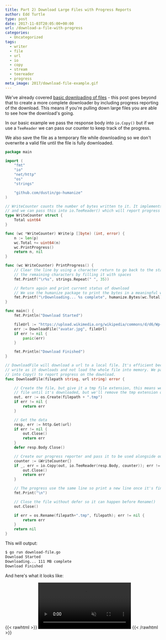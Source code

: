 ```yaml
---
title: Part 2) Download Large Files with Progress Reports
author: Edd Turtle
type: post
date: 2017-11-03T20:05:00+00:00
url: /download-a-file-with-progress
categories:
  - Uncategorized
tags:
  - writer
  - file
  - url
  - io
  - copy
  - stream
  - teereader
  - progress
meta_image: 2017/download-file-example.gif
---
```


We've already covered [basic downloading of files](/download-a-file-from-a-url/) - this post goes beyond that to create a more complete downloader by including progress reporting of the download. This means if you're pulling down large files you are able to see how the download's going.

In our basic example we pass the response body into `io.Copy()` but if we use a `TeeReader` we can pass our counter to keep track of the progress.

We also save the file as a temporary file while downloading so we don't overwrite a valid file until the file is fully downloaded.

```go
package main

import (
	"fmt"
	"io"
	"net/http"
	"os"
	"strings"

	"github.com/dustin/go-humanize"
)

// WriteCounter counts the number of bytes written to it. It implements to the io.Writer interface
// and we can pass this into io.TeeReader() which will report progress on each write cycle.
type WriteCounter struct {
	Total uint64
}

func (wc *WriteCounter) Write(p []byte) (int, error) {
	n := len(p)
	wc.Total += uint64(n)
	wc.PrintProgress()
	return n, nil
}

func (wc WriteCounter) PrintProgress() {
	// Clear the line by using a character return to go back to the start and remove
	// the remaining characters by filling it with spaces
	fmt.Printf("\r%s", strings.Repeat(" ", 35))

	// Return again and print current status of download
	// We use the humanize package to print the bytes in a meaningful way (e.g. 10 MB)
	fmt.Printf("\rDownloading... %s complete", humanize.Bytes(wc.Total))
}

func main() {
	fmt.Println("Download Started")

	fileUrl := "https://upload.wikimedia.org/wikipedia/commons/d/d6/Wp-w4-big.jpg"
	err := DownloadFile("avatar.jpg", fileUrl)
	if err != nil {
		panic(err)
	}

	fmt.Println("Download Finished")
}

// DownloadFile will download a url to a local file. It's efficient because it will
// write as it downloads and not load the whole file into memory. We pass an io.TeeReader
// into Copy() to report progress on the download.
func DownloadFile(filepath string, url string) error {

	// Create the file, but give it a tmp file extension, this means we won't overwrite a
	// file until it's downloaded, but we'll remove the tmp extension once downloaded.
	out, err := os.Create(filepath + ".tmp")
	if err != nil {
		return err
	}

	// Get the data
	resp, err := http.Get(url)
	if err != nil {
		out.Close()
		return err
	}
	defer resp.Body.Close()

	// Create our progress reporter and pass it to be used alongside our writer
	counter := &WriteCounter{}
	if _, err = io.Copy(out, io.TeeReader(resp.Body, counter)); err != nil {
		out.Close()
		return err
	}

	// The progress use the same line so print a new line once it's finished downloading
	fmt.Print("\n")

	// Close the file without defer so it can happen before Rename()
	out.Close()

	if err = os.Rename(filepath+".tmp", filepath); err != nil {
		return err
	}
	return nil
}
```

This will output:

```bash
$ go run download-file.go 
Download Started
Downloading... 111 MB complete     
Download Finished
```

And here's what it looks like:

{{< rawhtml >}}
    <video autoplay loop muted playsinline>
        <source src="/img/2017/download-a-file.webm" type="video/webm">
        <source src="/img/2017/download-a-file.mp4" type="video/mp4">
    </video>
{{< /rawhtml >}}

